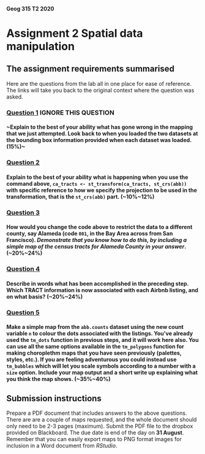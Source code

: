 #### Geog 315 T2 2020
# Assignment 2 Spatial data manipulation
## The assignment requirements summarised
Here are the questions from the lab all in one place for ease of reference. The links will take you back to the original context where the question was asked.

### [**Question 1**](spatial-data-manipulation-02-map-projections.md#question-1) IGNORE THIS QUESTION
#### ~Explain to the best of your ability what has gone wrong in the mapping that we just attempted. Look back to when you loaded the two datasets at the bounding box information provided when each dataset was loaded. (15%)~

### [**Question 2**](spatial-data-manipulation-02-map-projections.md#question-2)
#### Explain to the best of your ability what is happening when you use the command above,  `ca_tracts <- st_transform(ca_tracts, st_crs(abb))` with specific reference to how we specify the projection to be used in the transformation, that is the `st_crs(abb)` part. (~10%~12%)

### [**Question 3**](spatial-data-manipulation-03-spatial-joins.md#question-3)
#### How would you change the code above to restrict the data to a different county, say Alameda (code `001`, in the Bay Area across from San Francisco). *Demonstrate that you know how to do this, by including a simple map of the census tracts for Alameda County in your answer*. (~20%~24%)

### [**Question 4**](spatial-data-manipulation-03-spatial-joins.md#question-4)
#### Describe in words what has been accomplished in the preceding step. Which TRACT information is now associated with each Airbnb listing, and on what basis? (~20%~24%)

### [**Question 5**](spatial-data-manipulation-03-spatial-joins.md#question-5)
#### Make a simple map from the `abb.counts` dataset using the new count variable `n` to colour the dots associated with the listings. You've already used the `tm_dots` function in previous steps, and it will work here also. You can use all the same options available in the `tm_polygons` function for making choroplethm maps that you have seen previously (palettes, styles, etc.). If you are feeling adventurous you could instead use `tm_bubbles` which will let you scale symbols according to a number with a `size` option. Include your map output and a short write up explaining what you think the map shows. (~35%~40%)

## Submission instructions
Prepare a PDF document that includes answers to the above questions. There are are a couple of maps requested, and the whole document should only need to be 2-3 pages (maximum). Submit the PDF file to the dropbox provided on Blackboard. The due date is end of the day on **31 August**. Remember that you can easily export maps to PNG format images for inclusion in a Word document from *RStudio*.
